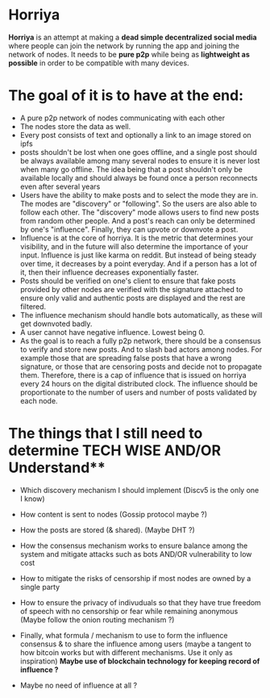 # Horriya
**Horriya** is an attempt at making a **dead simple decentralized social media** where people can join the network by running the app and joining the network of nodes. It needs to be **pure p2p** while being as **lightweight as possible** in order to be compatible with many devices. 

# The goal of it is to have at the end: 
- A pure p2p network of nodes communicating with each other 
- The nodes store the data as well. 
- Every post consists of text and optionally a link to an image stored on ipfs
- posts shouldn't be lost when one goes offline, and a single post should be always available among many several nodes to ensure it is never lost when many go offline. The idea being that a post shouldn't only be available locally and should always be found once a person reconnects even after several years 
- Users have the ability to make posts and to select the mode they are in. The modes are "discovery" or "following". So the users are also able to follow each other. The "discovery" mode allows users to find new posts from random other people. And a post's reach can only be determined by one's "influence". Finally, they can upvote or downvote a post. 
- Influence is at the core of horriya. It is the metric that determines your visibility, and in the future will also determine the importance of your input. 
Influence is just like karma on reddit. But instead of being steady over time, it decreases by a point everyday. And if a person has a lot of it, then their influence decreases exponentially faster. 
- Posts should be verified on one's client to ensure that fake posts provided by other nodes are verified with the signature attached to ensure only valid and authentic posts are displayed and the rest are filtered. 
- The influence mechanism should handle bots automatically, as these will get downvoted badly. 
- A user cannot have negative influence. Lowest being 0. 
- As the goal is to reach a fully p2p network, there should be a consensus to verify and store new posts. And to slash bad actors among nodes. For example those that are spreading false posts that have a wrong signature, or those that are censoring posts and decide not to propagate them. Therefore, there is a cap of influence that is issued on horriya every 24 hours on the digital distributed clock. The influence should be proportionate to the number of users and number of posts validated by each node.

# The things that I still need to determine TECH WISE AND/OR Understand**

- Which discovery mechanism I should implement (Discv5 is the only one I know)

- How content is sent to nodes (Gossip protocol maybe ?)

- How the posts are stored (& shared). (Maybe DHT ?)

- How the consensus mechanism works to ensure balance among the system and mitigate attacks such as bots AND/OR vulnerability to low cost 

- How to mitigate the risks of censorship if most nodes are owned by a single party 

- How to ensure the privacy of indivuduals so that they have true freedom of speech with no censorship or fear while remaining anonymous (Maybe follow the onion routing mechanism ?)

- Finally, what formula / mechanism to use to form the influence consensus & to share the influence among users (maybe a tangent to how bitcoin works but with different mechanisms. Use it only as inspiration) **Maybe use of blockchain technology for keeping record of influence ?**

- Maybe no need of influence at all ? 